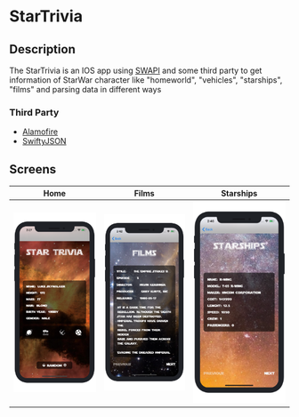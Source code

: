 # StarTrivia
## Description
The StarTrivia is an IOS app using [SWAPI](https://swapi.co) and some third party to get information of StarWar character like "homeworld", "vehicles", "starships", "films" and parsing data in different ways
### Third Party
- [Alamofire](https://github.com/Alamofire/Alamofire)
- [SwiftyJSON](https://github.com/SwiftyJSON/SwiftyJSON)
## Screens
|Home|Films|Starships|
|------|----|------|
|![](./screenshots/home.png?raw=true)|![](./screenshots/films.png?raw=true)|![](./screenshots/starships.png?raw=true)|
